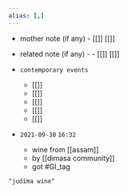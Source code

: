 ```yaml
---
alias: [,]
---
```

- mother note (if any)
		- [[]] [[]]
- related note (if any) -
		- [[]] [[]]
- `contemporary events`
	- [[]]
	- [[]]
	- [[]]
	- [[]]
	- [[]]

- `2021-09-30`  `16:32`
	- wine from [[assam]]
	- by [[dimasa community]]
	- got #GI_tag 

```query
"judima wine"
```